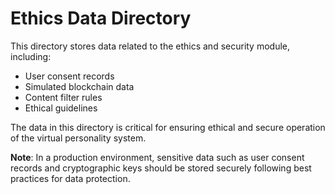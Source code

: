 # Ethics Data Directory

This directory stores data related to the ethics and security module, including:

- User consent records
- Simulated blockchain data
- Content filter rules
- Ethical guidelines

The data in this directory is critical for ensuring ethical and secure operation of the virtual personality system.

**Note**: In a production environment, sensitive data such as user consent records and cryptographic keys should be stored securely following best practices for data protection.
